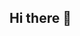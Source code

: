 ## Hi there 👋

<!--
I'm Gabby! I've been studying and practicing art and creating since I was nine.

- I am currently working on a personal project involving space cities and robots inspired by 80s horror movies and retro futurism.
- I am also currently learning 3D modeling and would like to persue a career involving it.
- I do 2D digital art that mostly surrounds my own characters.
-->
